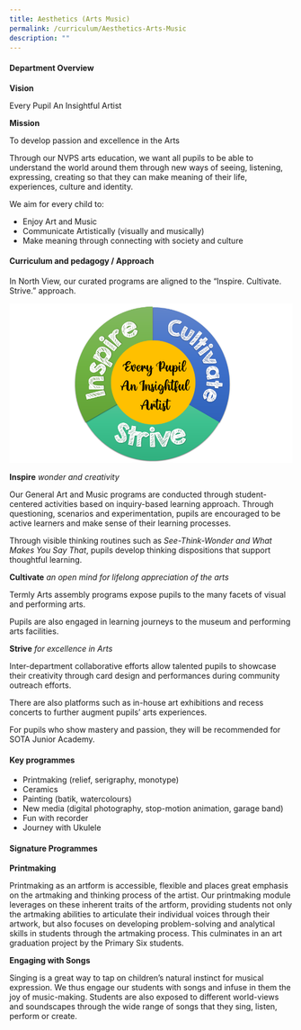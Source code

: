 ```yaml
---
title: Aesthetics (Arts Music)
permalink: /curriculum/Aesthetics-Arts-Music
description: ""
---
```

#### **Department Overview**


**Vision**

Every Pupil An Insightful Artist

  

**Mission**

To develop passion and excellence in the Arts

  

Through our NVPS arts education, we want all pupils to be able to understand the world around them through new ways of seeing, listening, expressing, creating so that they can make meaning of their life, experiences, culture and identity.

  

We aim for every child to:

*   Enjoy Art and Music
*   Communicate Artistically (visually and musically)
*   Make meaning through connecting with society and culture

#### **Curriculum and pedagogy / Approach**


In North View, our curated programs are aligned to the “Inspire. Cultivate. Strive.” approach.

  

![](/images/Curriculum/Aesthetics%20Arts%20Music/ICS.png)
  

**Inspire** _wonder and creativity_

  

Our General Art and Music programs are conducted through student-centered activities based on inquiry-based learning approach. Through questioning, scenarios and experimentation, pupils are encouraged to be active learners and make sense of their learning processes.

Through visible thinking routines such as _See-Think-Wonder and What Makes You Say That_, pupils develop thinking dispositions that support thoughtful learning.

  

**Cultivate** _an open mind for lifelong appreciation of the arts_

  

Termly Arts assembly programs expose pupils to the many facets of visual and performing arts.

Pupils are also engaged in learning journeys to the museum and performing arts facilities.

  

**Strive** _for excellence in Arts_

  

Inter-department collaborative efforts allow talented pupils to showcase their creativity through card design and performances during community outreach efforts.

There are also platforms such as in-house art exhibitions and recess concerts to further augment pupils’ arts experiences.

For pupils who show mastery and passion, they will be recommended for SOTA Junior Academy.

#### **Key programmes**


*   Printmaking (relief, serigraphy, monotype)
*   Ceramics
*   Painting (batik, watercolours)
*   New media (digital photography, stop-motion animation, garage band)
*   Fun with recorder
*   Journey with Ukulele

#### **Signature Programmes**


**Printmaking**

Printmaking as an artform is accessible, flexible and places great emphasis on the artmaking and thinking process of the artist. Our printmaking module leverages on these inherent traits of the artform, providing students not only the artmaking abilities to articulate their individual voices through their artwork, but also focuses on developing problem-solving and analytical skills in students through the artmaking process. This culminates in an art graduation project by the Primary Six students.

  

**Engaging with Songs**

Singing is a great way to tap on children’s natural instinct for musical expression. We thus engage our students with songs and infuse in them the joy of music-making. Students are also exposed to different world-views and soundscapes through the wide range of songs that they sing, listen, perform or create.